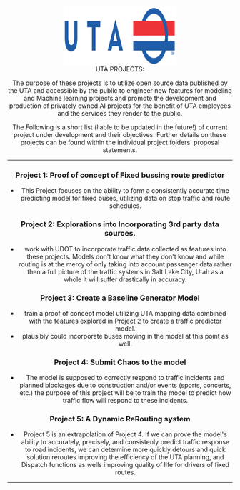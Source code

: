 <div style="text-align: center;">
  <img src="./Images/UTA_logo.png" alt="UTA LOGO" height="133" width="500" style="display: block; margin-left: auto; margin-right: auto; width: 50%;>
</div>

***
# UTA PROJECTS:

The purpose of these projects is to utilize open source data published by the UTA and accessible by the public to engineer new features for modeling and Machine learning projects and promote the development and production of privately owned AI projects for the benefit of UTA employees and the services they render to the public.

The Following is a short list (liable to be updated in the future!) of current project under development and their objectives.  Further details on these projects can be found within the individual project folders' proposal statements.
***
### Project 1: Proof of concept of Fixed bussing route predictor
- This Project focuses on the ability to form a consistently accurate time predicting model for fixed buses, utilizing data on stop traffic and route schedules.

### Project 2: Explorations into Incorporating 3rd party data sources.
- work with UDOT to incorporate traffic data collected as features into these projects. Models don't know what they don't know and while routing is at the mercy of only taking into account passenger data rather then a full picture of the traffic systems in Salt Lake City, Utah as a whole it will suffer drastically in accuracy.

### Project 3: Create a Baseline Generator Model
- train a proof of concept model utilizing UTA mapping data combined with the features explored in Project 2 to create a traffic predictor model.
- plausibly could incorporate buses moving in the model at this point as well.

### Project 4: Submit Chaos to the model
- The model is supposed to correctly respond to traffic incidents and planned blockages due to construction and/or events (sports, concerts, etc.)  the purpose of this project will be to train the model to predict how traffic flow will respond to these incidents.

### Project 5: A Dynamic ReRouting system
- Project 5 is an extrapolation of Project 4.  If we can prove the model's ability to accurately, precisely, and consistenly predict traffic response to road incidents, we can determine more quickly detours and quick solution reroutes improving the efficiency of the UTA planning, and Dispatch functions as wells improving quality of life for drivers of fixed routes.
***